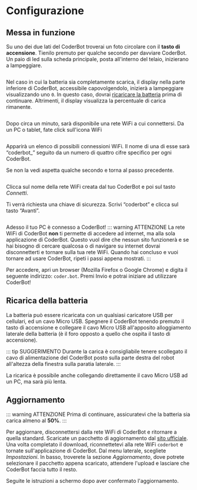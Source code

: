 # Configurazione

## Messa in funzione

Su uno dei due lati del CoderBot troverai un foto circolare con il **tasto di accensione**. Tienilo premuto per qualche secondo per davviare CoderBot. Un paio di led sulla scheda principale, posta all'interno del telaio, inizierano a lampeggiare.

<img :src="$withBase('/images/powerbutton.jpg')">

Nel caso in cui la batteria sia completamente scarica, il display nella parte inferiore di CoderBot, accessibile capovolgendolo, inizierà a lampeggiare visualizzando uno `0`. In questo caso, dovrai [ricaricare la batteria](#ricarica-della-batteria) prima di continuare. Altrimenti, il display visualizza la percentuale di carica rimanente.

<img :src="$withBase('/images/batterypercentage.jpg')">

Dopo circa un minuto, sarà disponibile una rete WiFi a cui connettersi.
Da un PC o tablet, fate click sull'icona WiFi

<img :src="$withBase('/images/wifi1.png')">

Apparirà un elenco di possibili connessioni WiFi. Il nome di una di esse sarà “coderbot_” seguito da un numero di quattro cifre specifico per ogni CoderBot.

Se non la vedi aspetta qualche secondo e torna al passo precedente.

<img :src="$withBase('/images/wifi2.png')">

Clicca sul nome della rete WiFi creata dal tuo CoderBot e poi sul tasto *Connetti*.

Ti verrà richiesta una chiave di sicurezza. Scrivi “coderbot” e clicca sul tasto “Avanti”.

<img :src="$withBase('/images/wifi3.png')">

Adesso il tuo PC è connesso a CoderBot!
::: warning ATTENZIONE
La rete WiFi di CoderBot **non** ti permette di accedere ad internet, ma alla sola applicazione di CoderBot. Questo vuol dire che nessun sito funzionerà e se hai bisogno di cercare qualcosa o di navigare su internet dovrai disconnetterti e tornare sulla tua rete WiFi. Quando hai concluso e vuoi tornare ad usare CoderBot, ripeti i passi appena mostrati.
:::

Per accedere, apri un browser (Mozilla Firefox o Google Chrome) e digita il seguente indirizzo: `coder.bot`. Premi Invio e potrai iniziare ad utilizzare CoderBot!

## Ricarica della batteria

La batteria può essere ricaricata con un qualsiasi caricatore USB per cellulari, ed un cavo Micro USB. Spegnere il CoderBot tenendo premuto il tasto di accensione e collegare il cavo Micro USB all'apposito alloggiamento laterale della batteria (è il foro opposto a quello che ospita il tasto di accensione).

::: tip SUGGERIMENTO
Durante la carica è consigliabile tenere scollegato il cavo di alimentazione del CoderBot posto sulla parte destra del robot all'altezza della finestra sulla paratia laterale.
:::

La ricarica è possibile anche collegando direttamente il cavo Micro USB ad un PC, ma sarà più lenta.

## Aggiornamento

::: warning ATTENZIONE
Prima di continuare, assicuratevi che la batteria sia carica almeno al **50%**.
:::

Per aggiornare, disconnettersi dalla rete WiFi di CoderBot e ritornare a quella standard. Scaricate un pacchetto di aggiornamento dal [sito ufficiale](https://www.coderbot.org/repo). Una volta completato il download, riconnettetevi alla rete WiFi `coderbot` e tornate sull'applicazione di CoderBot. Dal menu laterale, scegliete *Impostazioni*. In basso, troverete la sezione *Aggiornamento*, dove potrete selezionare il pacchetto appena scaricato, attendere l'upload e lasciare che CoderBot faccia tutto il resto.

Seguite le istruzioni a schermo dopo aver confermato l'aggiornamento.